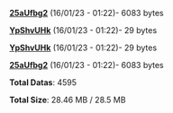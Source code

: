 [**25aUfbg2**](/data/25aUfbg2.txt) (16/01/23 - 01:22)- 6083 bytes

[**YpShvUHk**](/data/YpShvUHk.txt) (16/01/23 - 01:22)- 29 bytes

[**YpShvUHk**](/data/YpShvUHk.txt) (16/01/23 - 01:22)- 29 bytes

[**25aUfbg2**](/data/25aUfbg2.txt) (16/01/23 - 01:22)- 6083 bytes

**Total Datas**: 4595

**Total Size**: 28.46 MB / 28.5 MB